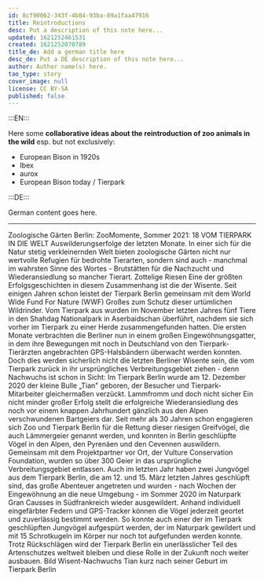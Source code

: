 ```yaml
---
id: 8cf90062-343f-4b84-93ba-89a1faa47916
title: Reintroductions
desc: Put a description of this note here...
updated: 1621252461531
created: 1621252070789
title_de: Add a german title here
desc_de: Put a DE description of this note here...
author: Author name(s) here.
tao_type: story
cover_image: null
license: CC BY-SA
published: false
---
```



:::EN:::

Here some **collaborative ideas about the reintroduction of zoo animals in the wild**
esp. but not exclusively:

- European Bison in 1920s
- Ibex
- aurox
- European Bison today / Tierpark


:::DE:::

German content goes here.

----
Zoologische Gärten Berlin: ZooMomente, Sommer 2021: 18
VOM TIERPARK
IN DIE WELT
Auswilderungserfolge der letzten Monate. In einer sich für die Natur stetig verkleinernden Welt bieten zoologische Gärten nicht nur wertvolle Refugien für bedrohte Tierarten, sondern sind auch - manchmal im wahrsten
Sinne des Wortes - Brutstätten für die Nachzucht und Wiederansiedlung so mancher Tierart.
Zottelige Riesen
Eine der größten Erfolgsgeschichten in diesem Zusammenhang ist die der Wisente. Seit einigen Jahren schon leistet der Tierpark Berlin gemeinsam mit dem World Wide Fund For Nature (WWF) Großes zum Schutz dieser urtümlichen Wildrinder. Vom Tierpark aus wurden im November letzten Jahres fünf Tiere in den Shahdag Nationalpark in Aserbaidschan überführt, nachdem sie sich vorher im Tierpark zu einer Herde zusammengefunden hatten.
Die ersten Monate verbrachten die Berliner nun in einem großen Eingewöhnungsgatter, in dem ihre Bewegungen mit
noch in Deutschland von den Tierpark-Tierärzten angebrachten GPS-Halsbändern überwacht werden konnten. Doch dies
werden sicherlich nicht die letzten Berliner Wisente sein, die vom Tierpark zurück in ihr ursprüngliches Verbreitungsgebiet ziehen - denn Nachwuchs ist schon in Sicht: Im Tierpark Berlin wurde am 12. Dezember 2020 der kleine Bulle „Tian" geboren, der Besucher und Tierpark-Mitarbeiter gleichermaßen verzückt. Lammfromm und doch nicht sicher Ein nicht minder großer Erfolg stellt die erfolgreiche Wiederansiedlung des noch vor einem knappen Jahrhundert gänzlich aus den Alpen verschwundenen Bartgeiers dar. Seit mehr als 30 Jahren schon engagieren sich Zoo und Tierpark Berlin für die Rettung dieser riesigen Greifvögel, die auch Lämmergeier genannt werden, und konnten in Berlin geschlüpfte Vögel in den Alpen, den Pyrenäen und den Cevennen auswildern. Gemeinsam mit dem Projektpartner vor Ort, der Vulture Conservation Foundation, wurden so über 300 Geier in das ursprüngliche Verbreitungsgebiet entlassen. Auch im letzten Jahr haben zwei Jungvögel aus dem Tierpark Berlin, die am 12. und 15. März letzten Jahres geschlüpft sind, das große Abenteuer angetreten und wurden - nach Wochen der Eingewöhnung an die neue Umgebung - im Sommer 2020 im Naturpark Gran Causses in Südfrankreich wieder ausgewildert. Anhand individuell eingefärbter Federn und GPS-Tracker können die Vögel jederzeit geortet und zuverlässig bestimmt werden. So konnte auch einer der im Tierpark geschlüpften Jungvögel aufgespürt werden, der im Naturpark
gewildert und mit 15 Schrotkugeln im Körper nur noch tot aufgefunden werden konnte. Trotz Rückschlägen wird der Tierpark Berlin ein unerlässlicher Teil des Artenschutzes weltweit bleiben und diese Rolle in der Zukunft noch weiter ausbauen.
Bild
Wisent-Nachwuchs Tian kurz nach
seiner Geburt im Tierpark Berlin